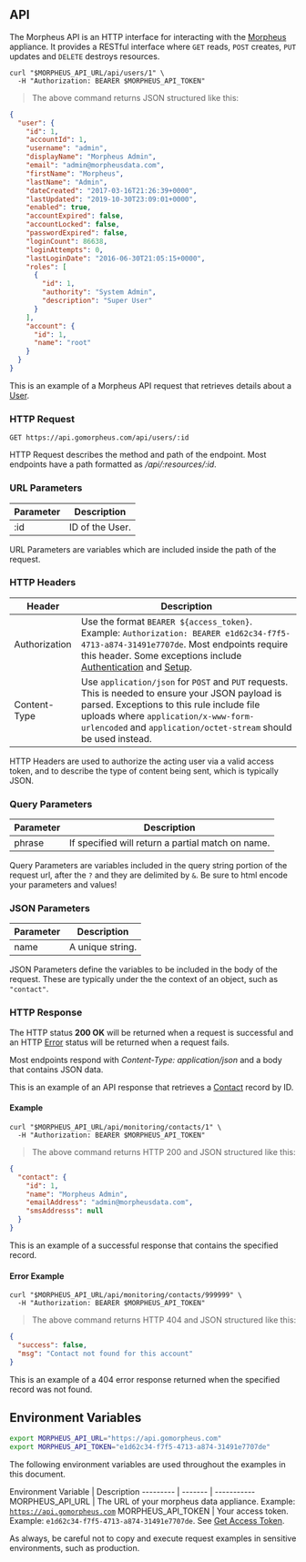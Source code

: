 ## API

The Morpheus API is an HTTP interface for interacting with the [Morpheus](https://www.morpheusdata.com/) appliance. It provides a RESTful interface where `GET` reads, `POST` creates, `PUT` updates and `DELETE` destroys resources.

```shell
curl "$MORPHEUS_API_URL/api/users/1" \
  -H "Authorization: BEARER $MORPHEUS_API_TOKEN"
```

> The above command returns JSON structured like this:

```json
{
  "user": {
    "id": 1,
    "accountId": 1,
    "username": "admin",
    "displayName": "Morpheus Admin",
    "email": "admin@morpheusdata.com",
    "firstName": "Morpheus",
    "lastName": "Admin",
    "dateCreated": "2017-03-16T21:26:39+0000",
    "lastUpdated": "2019-10-30T23:09:01+0000",
    "enabled": true,
    "accountExpired": false,
    "accountLocked": false,
    "passwordExpired": false,
    "loginCount": 86638,
    "loginAttempts": 0,
    "lastLoginDate": "2016-06-30T21:05:15+0000",
    "roles": [
      {
        "id": 1,
        "authority": "System Admin",
        "description": "Super User"
      }
    ],
    "account": {
      "id": 1,
      "name": "root"
    }
  }
}
```

This is an example of a Morpheus API request that retrieves details about a [User](#users).

### HTTP Request

`GET https://api.gomorpheus.com/api/users/:id`

HTTP Request describes the method and path of the endpoint. Most endpoints have a path formatted as */api/:resources/:id*.

### URL Parameters

Parameter | Description
--------- | -----------
:id | ID of the User.

URL Parameters are variables which are included inside the path of the request.

### HTTP Headers

Header |  Description
---------  | -----------
Authorization      | Use the format `BEARER ${access_token}`. Example: `Authorization: BEARER e1d62c34-f7f5-4713-a874-31491e7707de`. Most endpoints require this header. Some exceptions include [Authentication](#authentication) and [Setup](#setup).
Content-Type      | Use `application/json` for `POST` and `PUT` requests. This is needed to ensure your JSON payload is parsed.  Exceptions to this rule include file uploads where `application/x-www-form-urlencoded` and `application/octet-stream` should be used instead.

HTTP Headers are used to authorize the acting user via a valid access token, and to describe the type of content being sent, which is typically JSON.

### Query Parameters

Parameter | Description
--------- | -------
phrase | If specified will return a partial match on name.

Query Parameters are variables included in the query string portion of the request url, after the `?` and they are delimited by `&`. Be sure to html encode your parameters and values!

### JSON Parameters

Parameter | Description
--------- | -----------
name | A unique string.

JSON Parameters define the variables to be included in the body of the request. These are typically under the the context of an object, such as `"contact"`.

### HTTP Response

The HTTP status **200 OK** will be returned when a request is successful and an HTTP [Error](#errors) status will be returned when a request fails.

Most endpoints respond with *Content-Type: application/json* and a body that contains JSON data.

This is an example of an API response that retrieves a [Contact](#contacts) record by ID.

#### Example

```shell
curl "$MORPHEUS_API_URL/api/monitoring/contacts/1" \
  -H "Authorization: BEARER $MORPHEUS_API_TOKEN"
```

> The above command returns HTTP 200 and JSON structured like this:

```json
{
  "contact": {
    "id": 1,
    "name": "Morpheus Admin",
    "emailAddress": "admin@morpheusdata.com",
    "smsAddresss": null
  }
}
```

This is an example of a successful response that contains the specified record.

#### Error Example

```shell
curl "$MORPHEUS_API_URL/api/monitoring/contacts/999999" \
  -H "Authorization: BEARER $MORPHEUS_API_TOKEN"
```


> The above command returns HTTP 404 and JSON structured like this:

```json
{
  "success": false,
  "msg": "Contact not found for this account"
}
```

This is an example of a 404 error response returned when the specified record was not found.

## Environment Variables

```bash
export MORPHEUS_API_URL="https://api.gomorpheus.com"
export MORPHEUS_API_TOKEN="e1d62c34-f7f5-4713-a874-31491e7707de"
```

The following environment variables are used throughout the examples in this document.

Environment Variable | Description
--------- | ------- | -----------
MORPHEUS_API_URL | The URL of your morpheus data appliance. Example: <code>https://api.gomorpheus.com</code>
MORPHEUS_API_TOKEN | Your access token. Example: <code>e1d62c34-f7f5-4713-a874-31491e7707de</code>. See [Get Access Token](#get-access-token).

<aside class="info">
As always, be careful not to copy and execute request examples in sensitive environments, such as production.
</aside>
